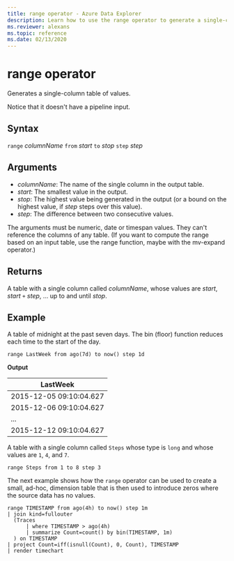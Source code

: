 ```yaml
---
title: range operator - Azure Data Explorer
description: Learn how to use the range operator to generate a single-column table of values.
ms.reviewer: alexans
ms.topic: reference
ms.date: 02/13/2020
---
```

# range operator

Generates a single-column table of values.

Notice that it doesn't have a pipeline input. 

## Syntax

`range` *columnName* `from` *start* `to` *stop* `step` *step*

## Arguments

* *columnName*: The name of the single column in the output table.
* *start*: The smallest value in the output.
* *stop*: The highest value being generated in the output (or a bound
on the highest value, if *step* steps over this value).
* *step*: The difference between two consecutive values.

The arguments must be numeric, date or timespan values. They can't reference the columns of any table. (If you want to compute the range based on an input table, use the range function, maybe with the mv-expand operator.)

## Returns

A table with a single column called *columnName*,
whose values are *start*, *start* `+` *step*, ... up to and until *stop*.

## Example  

A table of midnight at the past seven days. The bin (floor) function reduces each time to the start of the day.

<!-- csl: https://help.kusto.windows.net/Samples -->
```kusto
range LastWeek from ago(7d) to now() step 1d
```

**Output**

|LastWeek|
|---|
|2015-12-05 09:10:04.627|
|2015-12-06 09:10:04.627|
|...|
|2015-12-12 09:10:04.627|

A table with a single column called `Steps`
whose type is `long` and whose values are `1`, `4`, and `7`.

<!-- csl: https://help.kusto.windows.net/Samples -->
```kusto
range Steps from 1 to 8 step 3
```

The next example shows how the `range` operator can be used to create a small, ad-hoc, dimension table that is then used to introduce zeros where the source data has no values.

```kusto
range TIMESTAMP from ago(4h) to now() step 1m
| join kind=fullouter
  (Traces
      | where TIMESTAMP > ago(4h)
      | summarize Count=count() by bin(TIMESTAMP, 1m)
  ) on TIMESTAMP
| project Count=iff(isnull(Count), 0, Count), TIMESTAMP
| render timechart  
```
